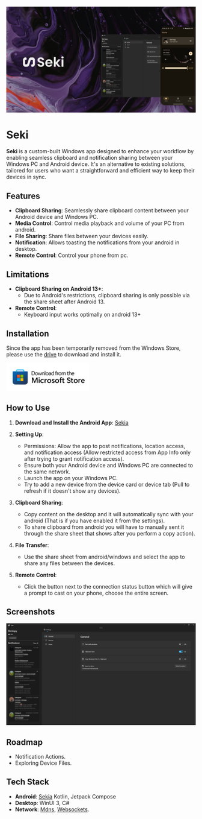 <p align="center">
  <img alt="Files hero image" src="./.github/readme-images/ReadmeHero.png" />
</p>

# Seki

**Seki** is a custom-built Windows app designed to enhance your workflow by enabling seamless clipboard and notification sharing between your Windows PC and Android device. It's an alternative to existing solutions, tailored for users who want a straightforward and efficient way to keep their devices in sync.
## Features

- **Clipboard Sharing**: Seamlessly share clipboard content between your Android device and Windows PC.
- **Media Control**: Control media playback and volume of your PC from android. 
- **File Sharing**: Share files between your devices easily.
- **Notification**: Allows toasting the notifications from your android in desktop.
- **Remote Control**: Control your phone from pc.

## Limitations

- **Clipboard Sharing on Android 13+**:
    - Due to Android's restrictions, clipboard sharing is only possible via the share sheet after Android 13.
- **Remote Control**:
   - Keyboard input works optimally on android 13+

## Installation

Since the app has been temporarily removed from the Windows Store, please use the [drive](https://drive.google.com/drive/u/4/folders/1DcjlZteJkj067erkfgd9pWoFBM9Icb_G) to download and install it.


<p align="left">
  <!-- Store Badge -->
  <a style="text-decoration:none" href="https://apps.microsoft.com/detail/9PJV6D1JPG0H?launch=true&mode=full" target="_blank" rel="noopener noreferrer">
    <picture>
      <source media="(prefers-color-scheme: light)" srcset=".github/./readme-images/StoreBadge-dark.png" width="220" />
      <img src=".github/./readme-images/StoreBadge-light.png" width="220" />
    </picture>
  </a>
</p>

## How to Use

1. **Download and Install the Android App**: [Sekia](https://github.com/shrimqy/Sekia/releases/)

1. **Setting Up**:
    - Permissions: Allow the app to post notifications, location access, and notification access (Allow restricted access from App Info only after trying to grant notification access).
    - Ensure both your Android device and Windows PC are connected to the same network.
    - Launch the app on your Windows PC.
    - Try to add a new device from the device card or device tab (Pull to refresh if it doesn't show any devices).

2. **Clipboard Sharing**:
    - Copy content on the desktop and it will automatically sync with your android (That is if you have enabled it from the settings).
    - To share clipboard from android you will have to manually sent it through the share sheet that shows after you perform a copy action).
3. **File Transfer**:
    - Use the share sheet from android/windows and select the app to share any files between the devices. 
4. **Remote Control**:
   - Click the button next to the connection status button which will give a prompt to cast on your phone, choose the entire screen.


## Screenshots

<p align="center">
  <img alt="Files hero image" src="./.github/readme-images/Screenshot.png" />
</p>

## Roadmap

- Notification Actions.
- Exploring Device Files.

## Tech Stack

- **Android**: [Sekia](https://github.com/shrimqy/Sekia) Kotlin, Jetpack Compose
- **Desktop**: WinUI 3, C#
- **Network**: [Mdns](https://github.com/meamod/MeaMod.DNS), [Websockets](https://github.com/chronoxor/NetCoreServer). 

